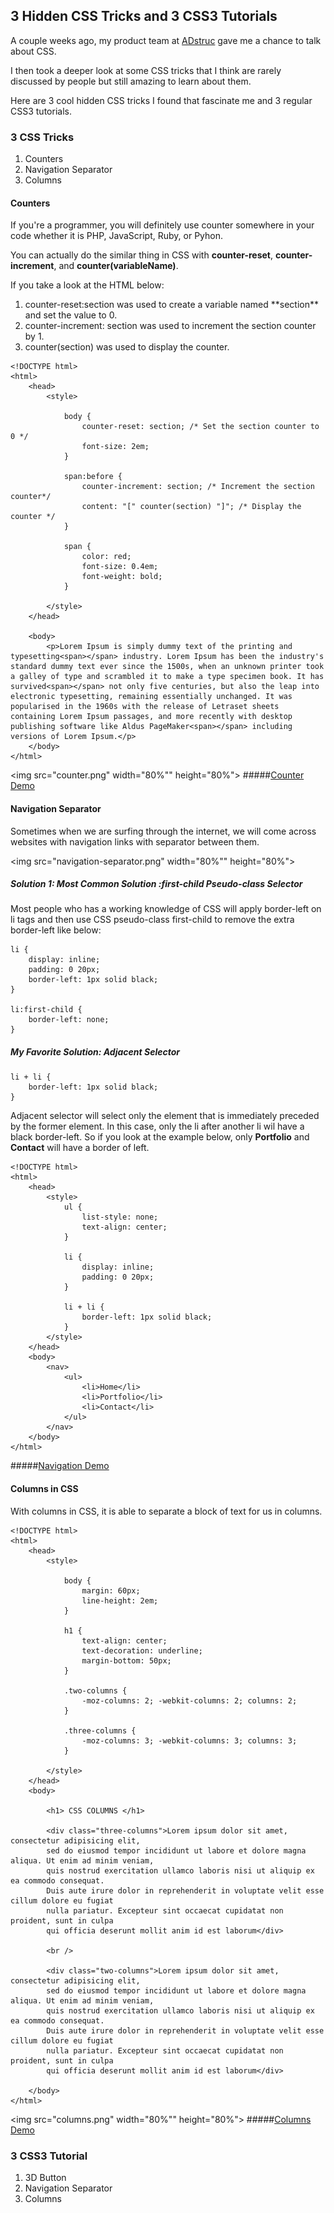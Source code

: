 ## 3 Hidden CSS Tricks and 3 CSS3 Tutorials

A couple weeks ago, my product team at [ADstruc](https://adstruc.com) gave me a chance to talk about CSS. 

I then took a deeper look at some CSS tricks that I think are rarely discussed by people but still amazing to learn about them.

Here are 3 cool hidden CSS tricks I found that fascinate me and 3 regular CSS3 tutorials.

### 3 CSS Tricks
1. Counters
2. Navigation Separator
3. Columns

#### Counters

If you're a programmer, you will definitely use counter somewhere in your code whether it is PHP, JavaScript, Ruby, or Pyhon.

You can actually do the similar thing in CSS with **counter-reset**, **counter-increment**, and **counter(variableName)**.

If you take a look at the HTML below:
<ol>
	<li>counter-reset:section was used to create a variable named **section** and set the value to 0.</li>
	<li>counter-increment: section was used to increment the section counter by 1.</li>
	<li>counter(section) was used to display the counter.</li>
</ol>


    <!DOCTYPE html>
    <html>
        <head>
            <style>

                body {
                    counter-reset: section; /* Set the section counter to 0 */
                    font-size: 2em;
                }

                span:before {
                    counter-increment: section; /* Increment the section counter*/
                    content: "[" counter(section) "]"; /* Display the counter */
                }

                span {
                    color: red;
                    font-size: 0.4em;
                    font-weight: bold;
                }

            </style>
        </head>

        <body>
            <p>Lorem Ipsum is simply dummy text of the printing and typesetting<span></span> industry. Lorem Ipsum has been the industry's standard dummy text ever since the 1500s, when an unknown printer took a galley of type and scrambled it to make a type specimen book. It has survived<span></span> not only five centuries, but also the leap into electronic typesetting, remaining essentially unchanged. It was popularised in the 1960s with the release of Letraset sheets containing Lorem Ipsum passages, and more recently with desktop publishing software like Aldus PageMaker<span></span> including versions of Lorem Ipsum.</p>
        </body>
    </html>


<img src="counter.png" width="80%"" height="80%">
#####[Counter Demo](counter.html)


#### Navigation Separator

Sometimes when we are surfing through the internet, we will come across websites with navigation links with separator between them.

<img src="navigation-separator.png" width="80%"" height="80%">

##### Solution 1: Most Common Solution :first-child Pseudo-class Selector
Most people who has a working knowledge of CSS will apply border-left on li tags and then use CSS pseudo-class first-child to remove the extra border-left like below:

	li {
        display: inline;
        padding: 0 20px;
		border-left: 1px solid black;
	}
    
    li:first-child {
    	border-left: none;
    }
    
##### My Favorite Solution: Adjacent Selector
	li + li {
		border-left: 1px solid black;
	}
    
Adjacent selector will select only the element that is immediately preceded by the former element. In this case, only the li after another li wil have a black border-left. So if you look at the example below, only **Portfolio** and **Contact** will have a border of left.

    <!DOCTYPE html>
    <html>
        <head>
            <style>
                ul {
                    list-style: none;
                    text-align: center;
                }

                li {
                    display: inline;
                    padding: 0 20px;
                }

                li + li {
                    border-left: 1px solid black;
                }
            </style>
        </head>
        <body>
            <nav>
                <ul>
                    <li>Home</li>
                    <li>Portfolio</li>
                    <li>Contact</li>
                </ul>
            </nav>
        </body>
    </html>
    
#####[Navigation Demo](nav-separator.html)


#### Columns in CSS

With columns in CSS, it is able to separate a block of text for us in columns. 

    <!DOCTYPE html>
    <html>
        <head>
            <style>

                body {
                    margin: 60px;
                    line-height: 2em;
                }

                h1 {
                    text-align: center;
                    text-decoration: underline;
                    margin-bottom: 50px;
                }

                .two-columns {
                    -moz-columns: 2; -webkit-columns: 2; columns: 2;
                }

                .three-columns {
                    -moz-columns: 3; -webkit-columns: 3; columns: 3;
                }

            </style>
        </head>
        <body>

            <h1> CSS COLUMNS </h1>

            <div class="three-columns">Lorem ipsum dolor sit amet, consectetur adipisicing elit, 
            sed do eiusmod tempor incididunt ut labore et dolore magna aliqua. Ut enim ad minim veniam, 
            quis nostrud exercitation ullamco laboris nisi ut aliquip ex ea commodo consequat. 
            Duis aute irure dolor in reprehenderit in voluptate velit esse cillum dolore eu fugiat 
            nulla pariatur. Excepteur sint occaecat cupidatat non proident, sunt in culpa 
            qui officia deserunt mollit anim id est laborum</div>
            
            <br />

            <div class="two-columns">Lorem ipsum dolor sit amet, consectetur adipisicing elit, 
            sed do eiusmod tempor incididunt ut labore et dolore magna aliqua. Ut enim ad minim veniam, 
            quis nostrud exercitation ullamco laboris nisi ut aliquip ex ea commodo consequat. 
            Duis aute irure dolor in reprehenderit in voluptate velit esse cillum dolore eu fugiat 
            nulla pariatur. Excepteur sint occaecat cupidatat non proident, sunt in culpa 
            qui officia deserunt mollit anim id est laborum</div>

        </body>
    </html>
    
<img src="columns.png" width="80%"" height="80%">
#####[Columns Demo](columns.html)


### 3 CSS3 Tutorial
1. 3D Button
2. Navigation Separator
3. Columns
